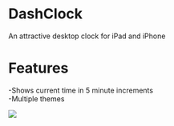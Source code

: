 DashClock
=========

An attractive desktop clock for iPad and iPhone

Features
=========
-Shows current time in 5 minute increments<br/>
-Multiple themes

<img src = "http://amnesiapps.com/wp-content/uploads/2013/01/iOS-Simulator-Screen-shot-Jan-20-2013-2.01.17-PM.png">
